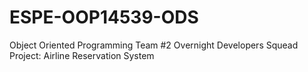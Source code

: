 # ESPE-OOP14539-ODS
Object Oriented Programming Team #2
Overnight Developers Squead
Project: Airline Reservation System